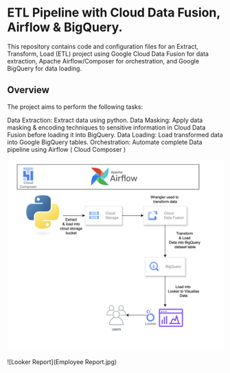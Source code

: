 # ETL Pipeline with Cloud Data Fusion, Airflow & BigQuery.


This repository contains code and configuration files for an Extract, Transform,
Load (ETL) project using Google Cloud Data Fusion for data extraction,
Apache Airflow/Composer for orchestration, and Google BigQuery for data loading.


## Overview

The project aims to perform the following tasks:

Data Extraction: Extract data using python.
Data Masking: Apply data masking & encoding techniques to sensitive information in Cloud Data Fusion before loading it into BigQuery.
Data Loading: Load transformed data into Google BigQuery tables.
Orchestration: Automate complete Data pipeline using Airflow ( Cloud Composer )

![Architecture Diagram](ETL_pipeline.png)


![Looker Report](Employee Report.jpg)
